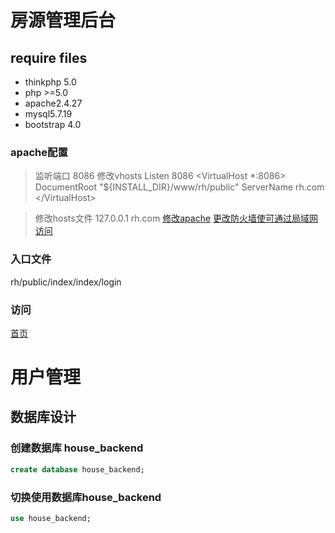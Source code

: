 # **房源管理后台**
## require files
* thinkphp 5.0
* php >=5.0
* apache2.4.27
* mysql5.7.19
* bootstrap 4.0
### apache配置
>监听端口 8086
修改vhosts
Listen 8086
<VirtualHost *:8086>
  DocumentRoot "${INSTALL_DIR}/www/rh/public"
  ServerName rh.com
<\/VirtualHost>

>修改hosts文件
127.0.0.1 rh.com
[修改apache](https://blog.csdn.net/panglongyouhui/article/details/52327148)
[更改防火墙使可通过局域网访问](https://blog.csdn.net/hshl1214/article/details/50724386)

### 入口文件
rh/public/index/index/login
### 访问
[首页](rh.com:8086)
# 用户管理
## 数据库设计
### 创建数据库 house_backend

```sql
create database house_backend;
```
### 切换使用数据库house_backend
```sql
use house_backend;
```




